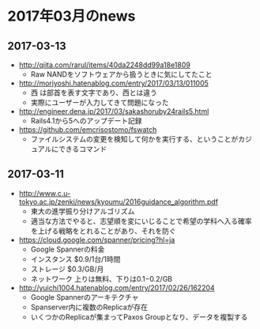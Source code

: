 # 2017年03月のnews

## 2017-03-13

* http://qiita.com/rarul/items/40da2248dd99a18e1809
  * Raw NANDをソフトウェアから扱うときに気にしてたこと
* http://moriyoshi.hatenablog.com/entry/2017/03/13/011005
  * ⻄ は部首を表す文字であり、西とは違う
  * 実際にユーザーが入力してきて問題になった
* http://engineer.dena.jp/2017/03/sakashoruby24rails5.html
  * Rails4.1から5へのアップデート記録
* https://github.com/emcrisostomo/fswatch
  * ファイルシステムの変更を検知して何かを実行する、ということがカジュアルにできるコマンド

## 2017-03-11

* http://www.c.u-tokyo.ac.jp/zenki/news/kyoumu/2016guidance_algorithm.pdf
  * 東大の進学振り分けアルゴリズム
  * 適当な方法でやると、志望順を変にいじることで希望の学科へ入る確率を上げる戦略をとれることがあり、それを防ぐ
* https://cloud.google.com/spanner/pricing?hl=ja
  * Google Spannerの料金
  * インスタンス $0.9/1台/1時間
  * ストレージ $0.3/GB/月
  * ネットワーク 上りは無料、下りは$0.1-$0.2/GB
* http://yuichi1004.hatenablog.com/entry/2017/02/26/162204
  * Google Spannerのアーキテクチャ
  * Spanserver内に複数のReplicaが存在
  * いくつかのReplicaが集まってPaxos Groupとなり、データを複製する
